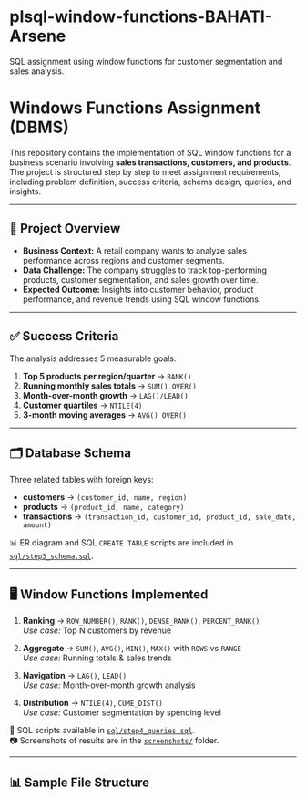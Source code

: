 # plsql-window-functions-BAHATI-Arsene
SQL assignment using window functions for customer segmentation and sales analysis.
# Windows Functions Assignment (DBMS)

This repository contains the implementation of SQL window functions for a business scenario involving **sales transactions, customers, and products**.  
The project is structured step by step to meet assignment requirements, including problem definition, success criteria, schema design, queries, and insights.

---

## 📌 Project Overview
- **Business Context:** A retail company wants to analyze sales performance across regions and customer segments.  
- **Data Challenge:** The company struggles to track top-performing products, customer segmentation, and sales growth over time.  
- **Expected Outcome:** Insights into customer behavior, product performance, and revenue trends using SQL window functions.

---

## ✅ Success Criteria
The analysis addresses 5 measurable goals:
1. **Top 5 products per region/quarter** → `RANK()`
2. **Running monthly sales totals** → `SUM() OVER()`
3. **Month-over-month growth** → `LAG()/LEAD()`
4. **Customer quartiles** → `NTILE(4)`
5. **3-month moving averages** → `AVG() OVER()`

---

## 🗂 Database Schema
Three related tables with foreign keys:
- **customers** → `(customer_id, name, region)`
- **products** → `(product_id, name, category)`
- **transactions** → `(transaction_id, customer_id, product_id, sale_date, amount)`

📊 ER diagram and SQL `CREATE TABLE` scripts are included in [`sql/step3_schema.sql`](sql/step3_schema.sql).

---

## 🖥 Window Functions Implemented
1. **Ranking** → `ROW_NUMBER()`, `RANK()`, `DENSE_RANK()`, `PERCENT_RANK()`  
   *Use case:* Top N customers by revenue  

2. **Aggregate** → `SUM()`, `AVG()`, `MIN()`, `MAX()` with `ROWS` vs `RANGE`  
   *Use case:* Running totals & sales trends  

3. **Navigation** → `LAG()`, `LEAD()`  
   *Use case:* Month-over-month growth analysis  

4. **Distribution** → `NTILE(4)`, `CUME_DIST()`  
   *Use case:* Customer segmentation by spending level  

📄 SQL scripts available in [`sql/step4_queries.sql`](sql/step4_queries.sql).  
📷 Screenshots of results are in the [`screenshots/`](screenshoot/) folder.

---

## 📊 Sample File Structure

